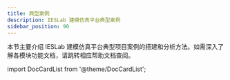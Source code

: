 ```yaml
---
title: 典型案例
description: IESLab 建模仿真平台典型案例
sidebar_position: 90
---
```




本节主要介绍 IESLab 建模仿真平台典型项目案例的搭建和分析方法。如需深入了解各模块功能文档，请跳转相应帮助文档查阅。


import DocCardList from '@theme/DocCardList';

<DocCardList />